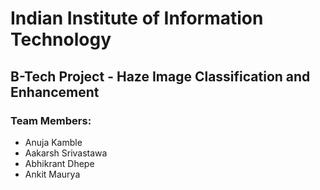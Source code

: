 # Indian Institute of Information Technology
## B-Tech Project - Haze Image Classification and Enhancement
### Team Members:
* Anuja Kamble
* Aakarsh Srivastawa
* Abhikrant Dhepe
* Ankit Maurya

